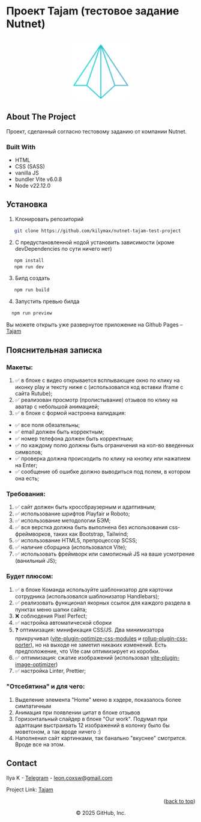 # Проект Tajam (тестовое задание Nutnet)

<a name="readme-top"></a>

<!-- PROJECT LOGO -->
<br />
<div align="center">
  <a href="https://github.com/kilymax/nutnet-tajam-test-project">
    <img src="/public/icons/logo.svg" alt="Logo" width="150" height="150">
  </a>
</div>

## About The Project

Проект, сделанный согласно тестовому заданию от компании Nutnet.

### Built With

- HTML
- CSS (SASS)
- vanilla JS
- bundler Vite v6.0.8
- Node v22.12.0

## Установка

1. Клонировать репозиторий

```sh
   git clone https://github.com/kilymax/nutnet-tajam-test-project
```

2. С предустановленной нодой установить зависимости (кроме devDependencies по сути ничего нет)

```sh
   npm install
   npm run dev
```

3. Билд создать

```sh
   npm run build
```

4. Запустить превью билда

```sh
  npm run preview
```

Вы можете открыть уже развернутое приложение на Github Pages – [Tajam](https://kilymax.github.io/nutnet-tajam-test-project/)

## Пояснительная записка

### Макеты:

1. ✅ в блоке с видео открывается всплывающее окно по клику на иконку play и тексту ниже с (использовался код вставки iframe с сайта Rutube);
2. ✅ реализован просмотр (пролистывание) отзывов по клику на аватар с небольшой анимацией;
3. ✅ в блоке с формой настроена валидация:

- ✅ все поля обязательны;
- ✅ email должен быть корректным;
- ✅ номер телефона должен быть корректным;
- ✅ по каждому полю должны быть ограничения на кол-во введенных символов;
- ✅ проверка должна происходить по клику на кнопку или нажатием на Enter;
- ✅ сообщение об ошибке должно выводиться под полем, в котором она есть;

### Требования:

1. ✅ сайт должен быть кроссбраузерным и адаптивным;
2. ✅ использование шрифтов Playfair и Roboto;
3. ✅ использование методологии БЭМ;
4. ✅ вся верстка должна быть выполнена без использования css-фреймворков, таких как Bootstrap, Tailwind;
5. ✅ использование HTML5, препроцессор SCSS;
6. ✅ наличие сборщика (использовался Vite);
7. ✅ использовать фреймворк или самописный JS на ваше усмотрение (ванильный JS);

### Будет плюсом:

1. ✅ в блоке Команда используйте шаблонизатор для карточки сотрудника (использовался шаблонизатор Handlebars);
2. ✅ реализовать функционал якорных ссылок для каждого раздела в пунктах меню шапки сайта;
3. ❌ соблюдения Pixel Perfect;
4. ✅ настройка автоматической сборки
5. ❓ оптимизация: минификация CSS/JS. Два минимизатора прикручивал ([vite-plugin-optimize-css-modules](https://www.npmjs.com/package/vite-plugin-optimize-css-modules) и [rollup-plugin-css-porter](https://www.npmjs.com/package/rollup-plugin-css-porter)), но на выходе не заметил никаких изменений. Есть предположение, что Vite сам оптимизирует из коробки.
6. ✅ оптимизация: сжатие изображений (использовал [vite-plugin-image-optimizer](https://www.npmjs.com/package/vite-plugin-image-optimizer))
7. ✅ настройка Linter, Prettier;

### "Отсебятина" и для чего:

1. Выделение элемента "Home" меню в хэдере, показалось более симпатичным
2. Анимация при появлении цитат в блоке отзывов
3. Горизонтальный слайдер в блоке "Our work". Подумал при адаптации выстраивать 12 изображений в колонку было бы моветоном, а так вроде ничего :)
4. Наполненил сайт картинками, так банально "вкуснее" смотрится. Вроде все на этом.

## Contact

Ilya K - [Telegram](https://t.me/leoncox) - leon.coxsw@gmail.com

Project Link: [Tajam](https://github.com/kilymax/nutnet-tajam-test-project)

<p align="right">(<a href="#readme-top">back to top</a>)</p>

<div align="center">
© 2025 GitHub, Inc.
</div>
